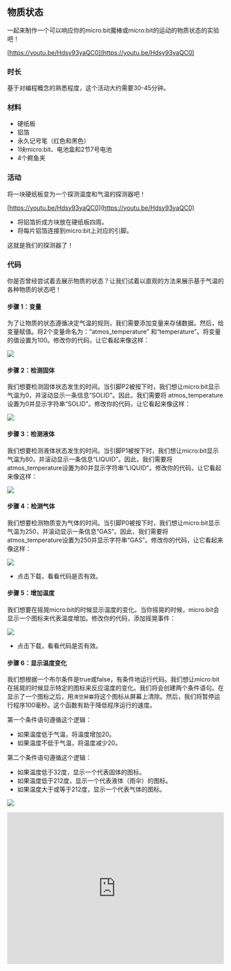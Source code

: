 ## 物质状态

一起来制作一个可以响应你的micro:bit魔棒或micro:bit的运动的物质状态的实验吧！

[https://youtu.be/Hdsy93yaQC0](https://youtu.be/Hdsy93yaQC0)

### 时长

基于对编程概念的熟悉程度，这个活动大约需要30-45分钟。

### 材料

- 硬纸板
- 铝箔
- 永久记号笔（红色和黑色）
- 1块micro:bit、电池盒和2节7号电池
- 4个鳄鱼夹

### 活动

将一块硬纸板变为一个探测温度和气温的探测器吧！

[https://youtu.be/Hdsy93yaQC0](https://youtu.be/Hdsy93yaQC0)

- 将铝箔折成方块放在硬纸板四周。
- 将每片铝箔连接到micro:bit上对应的引脚。

这就是我们的探测器了！

### 代码

你是否曾经尝试着去展示物质的状态？让我们试着以直观的方法来展示基于气温的各种物质的状态吧！

#### 步骤 1：变量

为了让物质的状态遵循决定气温的规则，我们需要添加变量来存储数据。然后，给变量赋值。将2个变量命名为：“atmos_temperature” 和“temperature”。将变量的值设置为100。修改你的代码，让它看起来像这样：

![](https://i.imgur.com/hwjdtSI.png)

#### 步骤 2：检测固体

我们想要检测固体状态发生的时间。当引脚P2被按下时，我们想让micro:bit显示气温为0，并滚动显示一条信息“SOLID”。因此，我们需要将 atmos_temperature设置为0并显示字符串“SOLID”。修改你的代码，让它看起来像这样：

![](https://i.imgur.com/XQgEngn.png)

#### 步骤 3：检测液体

我们想要检测液体状态发生的时间。当引脚P1被按下时，我们想让micro:bit显示气温为80，并滚动显示一条信息“LIQUID”。因此，我们需要将 atmos_temperature设置为80并显示字符串“LIQUID”。修改你的代码，让它看起来像这样：

![](https://i.imgur.com/X2JXMg3.png)

#### 步骤 4：检测气体

我们想要检测物质变为气体的时间。当引脚P0被按下时，我们想让micro:bit显示气温为250，并滚动显示一条信息“GAS”。因此，我们需要将 atmos_temperature设置为250并显示字符串“GAS”。修改你的代码，让它看起来像这样：

![](https://i.imgur.com/IA4WT70.png)

- 点击下载，看看代码是否有效。

#### 步骤 5：增加温度

我们想要在摇晃micro:bit的时候显示温度的变化。当你摇晃的时候，micro:bit会显示一个图标来代表温度增加。修改你的代码，添加摇晃事件： 

![](https://i.imgur.com/O3prPEa.png)

- 点击下载，看看代码是否有效。

#### 步骤 6：显示温度变化

我们想根据一个布尔条件是true或false，有条件地运行代码。我们想让micro:bit在摇晃的时候显示特定的图标来反应温度的变化。我们将会创建两个条件语句。在显示了一个图标之后，用`清空屏幕`将这个图标从屏幕上清除。然后，我们将暂停运行程序100毫秒。这个函数有助于降低程序运行的速度。

第一个条件语句遵循这个逻辑：
- 如果温度低于气温，将温度增加20。 
- 如果温度不低于气温，将温度减少20。

第二个条件语句遵循这个逻辑：
- 如果温度低于32度，显示一个代表固体的图标。
- 如果温度低于212度，显示一个代表液体（雨伞）的图标。
- 如果温度大于或等于212度，显示一个代表气体的图标。

![](https://i.imgur.com/uZKbSDG.png)

<div style="position:relative;height:0;padding-bottom:70%;overflow:hidden;"><iframe style="position:absolute;top:0;left:0;width:100%;height:100%;" src="https://makecode.microbit.org/#pub:_AcmHMpARYggq" frameborder="0" sandbox="allow-popups allow-forms allow-scripts allow-same-origin"></iframe></div>







